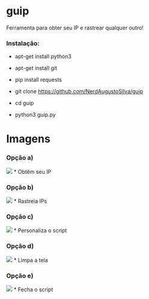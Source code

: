# guip
Ferramenta para obter seu IP e rastrear qualquer outro!
<h3> Instalação: </h3>

* apt-get install python3

* apt-get install git

* pip install requests

* git clone https://github.com/NerdAugustoSilva/guip

* cd guip

* python3 guip.py
# Imagens
<h3> Opção a) </h3>
<img src="https://github.com/NerdAugustoSilva/guip/blob/main/a.png">
* Obtêm seu IP
<h3> Opção b) </h3>
<img src="https://github.com/NerdAugustoSilva/guip/blob/main/b.png">
* Rastreia IPs
<h3> Opção c) </h3>
<img src="https://github.com/NerdAugustoSilva/guip/blob/main/c.png">
* Personaliza o script
<h3> Opção d) </h3>
<img src="https://github.com/NerdAugustoSilva/guip/blob/main/d.png">
* Limpa a tela
<h3> Opção e) </h3>
<img src="https://github.com/NerdAugustoSilva/guip/blob/main/e.png">
* Fecha o script


